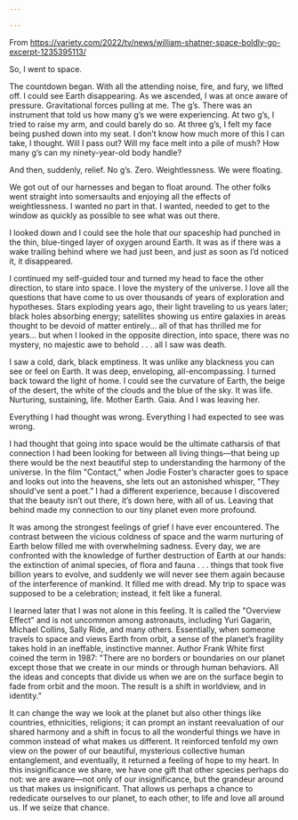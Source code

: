 ```yaml
---

---
```


From <https://variety.com/2022/tv/news/william-shatner-space-boldly-go-excerpt-1235395113/>
 
So, I went to space.

The countdown began. With all the attending noise, fire, and fury, we lifted off. I could see Earth disappearing. As we ascended, I was at once aware of pressure. Gravitational forces pulling at me. The g’s. There was an instrument that told us how many g’s we were experiencing. At two g’s, I tried to raise my arm, and could barely do so. At three g’s, I felt my face being pushed down into my seat. I don’t know how much more of this I can take, I thought. Will I pass out? Will my face melt into a pile of mush? How many g’s can my ninety-year-old body handle?

And then, suddenly, relief. No g’s. Zero. Weightlessness. We were floating.

We got out of our harnesses and began to float around. The other folks went straight into somersaults and enjoying all the effects of weightlessness. I wanted no part in that. I wanted, needed to get to the window as quickly as possible to see what was out there.

I looked down and I could see the hole that our spaceship had punched in the thin, blue-tinged layer of oxygen around Earth. It was as if there was a wake trailing behind where we had just been, and just as soon as I’d noticed it, it disappeared.

I continued my self-guided tour and turned my head to face the other direction, to stare into space. I love the mystery of the universe. I love all the questions that have come to us over thousands of years of exploration and hypotheses. Stars exploding years ago, their light traveling to us years later; black holes absorbing energy; satellites showing us entire galaxies in areas thought to be devoid of matter entirely… all of that has thrilled me for years… but when I looked in the opposite direction, into space, there was no mystery, no majestic awe to behold . . . all I saw was death.

I saw a cold, dark, black emptiness. It was unlike any blackness you can see or feel on Earth. It was deep, enveloping, all-encompassing. I turned back toward the light of home. I could see the curvature of Earth, the beige of the desert, the white of the clouds and the blue of the sky. It was life. Nurturing, sustaining, life. Mother Earth. Gaia. And I was leaving her.

Everything I had thought was wrong. Everything I had expected to see was wrong.

I had thought that going into space would be the ultimate catharsis of that connection I had been looking for between all living things—that being up there would be the next beautiful step to understanding the harmony of the universe. In the film "Contact,” when Jodie Foster’s character goes to space and looks out into the heavens, she lets out an astonished whisper, "They should’ve sent a poet.” I had a different experience, because I discovered that the beauty isn’t out there, it’s down here, with all of us. Leaving that behind made my connection to our tiny planet even more profound.

It was among the strongest feelings of grief I have ever encountered. The contrast between the vicious coldness of space and the warm nurturing of Earth below filled me with overwhelming sadness. Every day, we are confronted with the knowledge of further destruction of Earth at our hands: the extinction of animal species, of flora and fauna . . . things that took five billion years to evolve, and suddenly we will never see them again because of the interference of mankind. It filled me with dread. My trip to space was supposed to be a celebration; instead, it felt like a funeral.

I learned later that I was not alone in this feeling. It is called the "Overview Effect” and is not uncommon among astronauts, including Yuri Gagarin, Michael Collins, Sally Ride, and many others. Essentially, when someone travels to space and views Earth from orbit, a sense of the planet’s fragility takes hold in an ineffable, instinctive manner. Author Frank White first coined the term in 1987: "There are no borders or boundaries on our planet except those that we create in our minds or through human behaviors. All the ideas and concepts that divide us when we are on the surface begin to fade from orbit and the moon. The result is a shift in worldview, and in identity.”

It can change the way we look at the planet but also other things like countries, ethnicities, religions; it can prompt an instant reevaluation of our shared harmony and a shift in focus to all the wonderful things we have in common instead of what makes us different. It reinforced tenfold my own view on the power of our beautiful, mysterious collective human entanglement, and eventually, it returned a feeling of hope to my heart. In this insignificance we share, we have one gift that other species perhaps do not: we are aware—not only of our insignificance, but the grandeur around us that makes us insignificant. That allows us perhaps a chance to rededicate ourselves to our planet, to each other, to life and love all around us. If we seize that chance.

